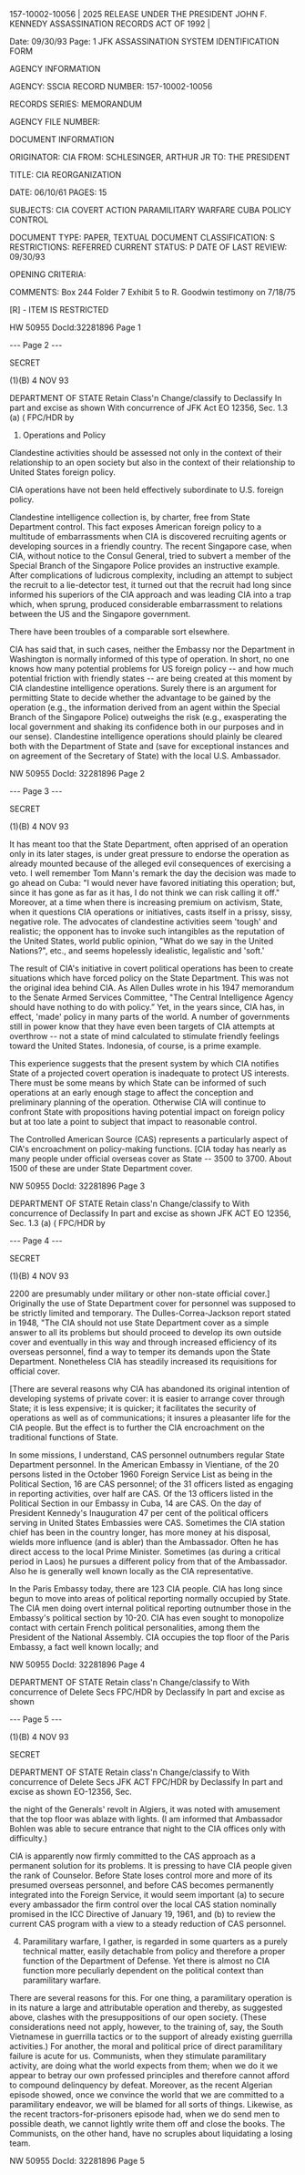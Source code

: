 157-10002-10056 | 2025 RELEASE UNDER THE PRESIDENT JOHN F. KENNEDY ASSASSINATION RECORDS ACT OF 1992 |

Date: 09/30/93
Page: 1
JFK ASSASSINATION SYSTEM
IDENTIFICATION FORM

AGENCY INFORMATION

AGENCY: SSCIA
RECORD NUMBER: 157-10002-10056

RECORDS SERIES:
MEMORANDUM

AGENCY FILE NUMBER:

DOCUMENT INFORMATION

ORIGINATOR: CIA
FROM: SCHLESINGER, ARTHUR JR
TO: THE PRESIDENT

TITLE:
CIA REORGANIZATION

DATE: 06/10/61
PAGES: 15

SUBJECTS:
CIA
COVERT ACTION
PARAMILITARY WARFARE
CUBA
POLICY CONTROL

DOCUMENT TYPE: PAPER, TEXTUAL DOCUMENT
CLASSIFICATION: S
RESTRICTIONS: REFERRED
CURRENT STATUS: P
DATE OF LAST REVIEW: 09/30/93

OPENING CRITERIA:

COMMENTS:
Box 244
Folder 7
Exhibit 5 to R. Goodwin testimony on 7/18/75

[R] - ITEM IS RESTRICTED

HW 50955 DocId:32281896 Page 1

--- Page 2 ---

SECRET

(1)(B)
4 NOV 93

DEPARTMENT OF STATE
Retain Class'n Change/classify to
Declassify In part and excise as shown
With concurrence of
JFK Act EO 12356, Sec. 1.3 (a) (
FPC/HDR by

1.  Operations and Policy

Clandestine activities should be assessed not only in the context of their relationship to an open society but also in the context of their relationship to United States foreign policy.

CIA operations have not been held effectively subordinate to U.S. foreign policy.

Clandestine intelligence collection is, by charter, free from State Department control. This fact exposes American foreign policy to a multitude of embarrassments when CIA is discovered recruiting agents or developing sources in a friendly country. The recent Singapore case, when CIA, without notice to the Consul General, tried to subvert a member of the Special Branch of the Singapore Police provides an instructive example. After complications of ludicrous complexity, including an attempt to subject the recruit to a lie-detector test, it turned out that the recruit had long since informed his superiors of the CIA approach and was leading CIA into a trap which, when sprung, produced considerable embarrassment to relations between the US and the Singapore government.

There have been troubles of a comparable sort elsewhere.

CIA has said that, in such cases, neither the Embassy nor the Department in Washington is normally informed of this type of operation. In short, no one knows how many potential problems for US foreign policy -- and how much potential friction with friendly states -- are being created at this moment by CIA clandestine intelligence operations. Surely there is an argument for permitting State to decide whether the advantage to be gained by the operation (e.g., the information derived from an agent within the Special Branch of the Singapore Police) outweighs the risk (e.g., exasperating the local government and shaking its confidence both in our purposes and in our sense). Clandestine intelligence operations should plainly be cleared both with the Department of State and (save for exceptional instances and on agreement of the Secretary of State) with the local U.S. Ambassador.

NW 50955 DocId: 32281896 Page 2

--- Page 3 ---

SECRET

(1)(B)
4 NOV 93

It has meant too that the State Department, often apprised of an operation only in its later stages, is under great pressure to endorse the operation as already mounted because of the alleged evil consequences of exercising a veto. I well remember Tom Mann's remark the day the decision was made to go ahead on Cuba: "I would never have favored initiating this operation; but, since it has gone as far as it has, I do not think we can risk calling it off." Moreover, at a time when there is increasing premium on activism, State, when it questions CIA operations or initiatives, casts itself in a prissy, sissy, negative role. The advocates of clandestine activities seem 'tough' and realistic; the opponent has to invoke such intangibles as the reputation of the United States, world public opinion, "What do we say in the United Nations?", etc., and seems hopelessly idealistic, legalistic and 'soft.'

The result of CIA's initiative in covert political operations has been to create situations which have forced policy on the State Department. This was not the original idea behind CIA. As Allen Dulles wrote in his 1947 memorandum to the Senate Armed Services Committee, "The Central Intelligence Agency should have nothing to do with policy.” Yet, in the years since, CIA has, in effect, 'made' policy in many parts of the world. A number of governments still in power know that they have even been targets of CIA attempts at overthrow -- not a state of mind calculated to stimulate friendly feelings toward the United States. Indonesia, of course, is a prime example.

This experience suggests that the present system by which CIA notifies State of a projected covert operation is inadequate to protect US interests. There must be some means by which State can be informed of such operations at an early enough stage to affect the conception and preliminary planning of the operation. Otherwise CIA will continue to confront State with propositions having potential impact on foreign policy but at too late a point to subject that impact to reasonable control.

The Controlled American Source (CAS) represents a particularly aspect of CIA's encroachment on policy-making functions. [CIA today has nearly as many people under official overseas cover as State -- 3500 to 3700. About 1500 of these are under State Department cover.

NW 50955 DocId: 32281896 Page 3

DEPARTMENT OF STATE
Retain class'n Change/classify to
With concurrence of
Declassify In part and excise as shown
JFK ACT EO 12356, Sec. 1.3 (a) (
FPC/HDR by

--- Page 4 ---

SECRET

(1)(B)
4 NOV 93

2200 are presumably under military or other non-state official cover.] Originally the use of State Department cover for personnel was supposed to be strictly limited and temporary. The Dulles-Correa-Jackson report stated in 1948, "The CIA should not use State Department cover as a simple answer to all its problems but should proceed to develop its own outside cover and eventually in this way and through increased efficiency of its overseas personnel, find a way to temper its demands upon the State Department. Nonetheless CIA has steadily increased its requisitions for official cover.

[There are several reasons why CIA has abandoned its original intention of developing systems of private cover: it is easier to arrange cover through State; it is less expensive; it is quicker; it facilitates the security of operations as well as of communications; it insures a pleasanter life for the CIA people. But the effect is to further the CIA encroachment on the traditional functions of State.

In some missions, I understand, CAS personnel outnumbers regular State Department personnel. In the American Embassy in Vientiane, of the 20 persons listed in the October 1960 Foreign Service List as being in the Political Section, 16 are CAS personnel; of the 31 officers listed as engaging in reporting activities, over half are CAS. Of the 13 officers listed in the Political Section in our Embassy in Cuba, 14 are CAS. On the day of President Kennedy's Inauguration 47 per cent of the political officers serving in United States Embassies were CAS. Sometimes the CIA station chief has been in the country longer, has more money at his disposal, wields more influence (and is abler) than the Ambassador. Often he has direct access to the local Prime Minister. Sometimes (as during a critical period in Laos) he pursues a different policy from that of the Ambassador. Also he is generally well known locally as the CIA representative.

In the Paris Embassy today, there are 123 CIA people. CIA has long since begun to move into areas of political reporting normally occupied by State. The CIA men doing overt internal political reporting outnumber those in the Embassy's political section by 10-20. CIA has even sought to monopolize contact with certain French political personalities, among them the President of the National Assembly. CIA occupies the top floor of the Paris Embassy, a fact well known locally; and

NW 50955 DocId: 32281896 Page 4

DEPARTMENT OF STATE
Retain class'n Change/classify to
With concurrence of
Delete Secs
FPC/HDR by
Declassify In part and excise as shown

--- Page 5 ---

(1)(B)
4 NOV 93

SECRET

DEPARTMENT OF STATE
Retain class'n Change/classify to
With concurrence of
Delete Secs
JFK ACT
FPC/HDR by
Declassify In part and excise as shown
EO-12356, Sec.

the night of the Generals' revolt in Algiers, it was noted with amusement that the top floor was ablaze with lights. (I am informed that Ambassador Bohlen was able to secure entrance that night to the CIA offices only with difficulty.)

CIA is apparently now firmly committed to the CAS approach as a permanent solution for its problems. It is pressing to have CIA people given the rank of Counselor. Before State loses control more and more of its presumed overseas personnel, and before CAS becomes permanently integrated into the Foreign Service, it would seem important (a) to secure every ambassador the firm control over the local CAS station nominally promised in the ICC Directive of January 19, 1961, and (b) to review the current CAS program with a view to a steady reduction of CAS personnel.

4.  Paramilitary warfare, I gather, is regarded in some quarters as a purely technical matter, easily detachable from policy and therefore a proper function of the Department of Defense. Yet there is almost no CIA function more peculiarly dependent on the political context than paramilitary warfare.

There are several reasons for this. For one thing, a paramilitary operation is in its nature a large and attributable operation and thereby, as suggested above, clashes with the presuppositions of our open society. (These considerations need not apply, however, to the training of, say, the South Vietnamese in guerrilla tactics or to the support of already existing guerrilla activities.) For another, the moral and political price of direct paramilitary failure is acute for us. Communists, when they stimulate paramilitary activity, are doing what the world expects from them; when we do it we appear to betray our own professed principles and therefore cannot afford to compound delinquency by defeat. Moreover, as the recent Algerian episode showed, once we convince the world that we are committed to a paramilitary endeavor, we will be blamed for all sorts of things. Likewise, as the recent tractors-for-prisoners episode had, when we do send men to possible death, we cannot lightly write them off and close the books. The Communists, on the other hand, have no scruples about liquidating a losing team.

NW 50955 DocId: 32281896 Page 5
